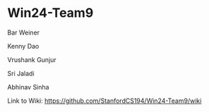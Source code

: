 # Win24-Team9

Bar Weiner

Kenny Dao

Vrushank Gunjur

Sri Jaladi

Abhinav Sinha

Link to Wiki: https://github.com/StanfordCS194/Win24-Team9/wiki
